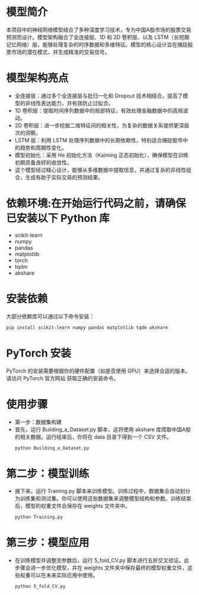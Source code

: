# 模型简介
本项目中的神经网络模型结合了多种深度学习技术，专为中国A股市场的股票交易预测而设计。模型架构融合了全连接层、1D 和 2D 卷积层、以及 LSTM（长短期记忆网络）层，能够处理复杂的时序数据和多维特征。模型的核心设计旨在捕捉股票市场的潜在模式，并生成精准的交易信号。

# 模型架构亮点
- 全连接层：通过多个全连接层与批归一化和 Dropout 技术相结合，提高了模型的非线性表达能力，并有效防止过拟合。
- 1D 卷积层：提取时间序列数据中的局部特征，有效处理金融数据中的高频波动。
- 2D 卷积层：进一步挖掘二维特征间的相关性，为复杂的数据关系提供更深层次的洞察。
- LSTM 层：利用 LSTM 处理序列数据中的长期依赖性，特别适合捕捉股市中的趋势和周期性变化。
- 模型初始化：采用 He 初始化方法（Kaiming 正态初始化），确保模型在训练初期具备良好的收敛性。
- 这个模型经过精心设计，能够从多维数据中提取信息，并通过复杂的非线性组合，生成有助于实际交易的预测结果。

# 依赖环境:在开始运行代码之前，请确保已安装以下 Python 库
- scikit-learn
- numpy
- pandas
- matplotlib
- torch
- tqdm
- akshare
# 安装依赖
大部分依赖库可以通过以下命令安装：
  ```bash
  pip install scikit-learn numpy pandas matplotlib tqdm akshare
  ```
# PyTorch 安装
PyTorch 的安装需要根据你的硬件配置（如是否使用 GPU）来选择合适的版本。请访问 PyTorch 官方网站 获取正确的安装命令。

# 使用步骤
- 第一步：数据集构建
- 首先，运行 Building_a_Dataset.py 脚本，这将使用 akshare 库爬取中国A股的相关数据。运行结束后，你将在 data 目录下得到一个 CSV 文件。
  ```bash
  python Building_a_Dataset.py
  ```
# 第二步：模型训练
- 接下来，运行 Training.py 脚本来训练模型。训练过程中，数据集会自动划分为训练集和测试集。你可以使用这些数据集来调整模型结构和参数。训练结束后，模型的权重文件会保存在 weights 文件夹中。
  ```bash
  python Training.py
  ```
# 第三步：模型应用
- 在训练模型并调整完参数后，运行 5_fold_CV.py 脚本进行五折交叉验证。此步骤会进一步优化模型，并在 weights 文件夹中保存最终的模型权重文件，这些权重可以在未来实际应用中使用。
  ```bash
  python 5_fold_CV.py
  ```
